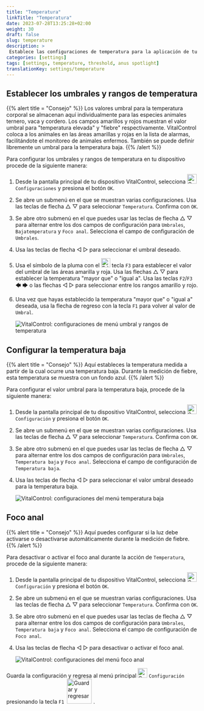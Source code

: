```yaml
---
title: "Temperatura"
linkTitle: "Temperatura"
date: 2023-07-28T13:25:28+02:00
weight: 30
draft: false
slug: temperature
description: >
 Establece las configuraciones de temperatura para la aplicación de tu dispositivo VitalControl
categories: [settings]
tags: [settings, temperature, threshold, anus spotlight]
translationKey: settings/temperature
---
```

## Establecer los umbrales y rangos de temperatura
{{% alert title = "Consejo" %}}
Los valores umbral para la temperatura corporal se almacenan aquí individualmente para las especies animales ternero, vaca y cordero. Los campos amarillos y rojos muestran el valor umbral para "temperatura elevada" y "fiebre" respectivamente. VitalControl coloca a los animales en las áreas amarillas y rojas en la lista de alarmas, facilitándote el monitoreo de animales enfermos. También se puede definir libremente un umbral para la temperatura baja.
{{% /alert %}}

Para configurar los umbrales y rangos de temperatura en tu dispositivo procede de la siguiente manera:

1. Desde la pantalla principal de tu dispositivo VitalControl, selecciona <img src="/icons/gear.svg" width="25" align="bottom" alt="Configuraciones" /> `Configuraciones` y presiona el botón `OK`.

2. Se abre un submenú en el que se muestran varias configuraciones. Usa las teclas de flecha △ ▽ para seleccionar `Temperatura`. Confirma con `OK`.

3. Se abre otro submenú en el que puedes usar las teclas de flecha △ ▽ para alternar entre los dos campos de configuración para `Umbrales`, `Bajatemperatura` y `Foco anal`. Selecciona el campo de configuración de `Umbrales`.

4. Usa las teclas de flecha ◁ ▷ para seleccionar el umbral deseado.

5. Usa el símbolo de la pluma con el <img src="/icons/actions/edit.svg" width="24" align="bottom" alt="Editar" /> tecla `F3` para establecer el valor del umbral de las áreas amarilla y roja. Usa las flechas △ ▽ para establecer la temperatura "mayor que" o "igual a". Usa las teclas `F2`/`F3` 🡄 🡆 o las flechas ◁ ▷ para seleccionar entre los rangos amarillo y rojo.

6. Una vez que hayas establecido la temperatura "mayor que" o "igual a" deseada, usa la flecha de regreso con la tecla `F1` para volver al valor de `Umbral`.

    ![VitalControl: configuraciones de menú umbral y rangos de temperatura](../images/threshold.png "Umbrales y Rangos de Temperatura")

## Configurar la temperatura baja
{{% alert title = "Consejo" %}}
Aquí estableces la temperatura medida a partir de la cual ocurre una temperatura baja. Durante la medición de fiebre, esta temperatura se muestra con un fondo azul.
{{% /alert %}}

Para configurar el valor umbral para la temperatura baja, procede de la siguiente manera:

1. Desde la pantalla principal de tu dispositivo VitalControl, selecciona <img src="/icons/gear.svg" width="25" align="bottom" alt="Settings" /> `Configuración` y presiona el botón `OK`.

2. Se abre un submenú en el que se muestran varias configuraciones. Usa las teclas de flecha △ ▽ para seleccionar `Temperatura`. Confirma con `OK`.

3. Se abre otro submenú en el que puedes usar las teclas de flecha △ ▽ para alternar entre los dos campos de configuración para `Umbrales`, `Temperatura baja` y `Foco anal`. Selecciona el campo de configuración de `Temperatura baja`.

4. Usa las teclas de flecha ◁ ▷ para seleccionar el valor umbral deseado para la temperatura baja.

    ![VitalControl: configuraciones del menú temperatura baja](../images/undertemperature.png "Temperatura baja")

## Foco anal
{{% alert title = "Consejo" %}}
Aquí puedes configurar si la luz debe activarse o desactivarse automáticamente durante la medición de fiebre.
{{% /alert %}}

Para desactivar o activar el foco anal durante la acción de `Temperatura`, procede de la siguiente manera:

1. Desde la pantalla principal de tu dispositivo VitalControl, selecciona <img src="/icons/gear.svg" width="25" align="bottom" alt="Settings" /> `Configuración` y presiona el botón `OK`.

2. Se abre un submenú en el que se muestran varias configuraciones. Usa las teclas de flecha △ ▽ para seleccionar `Temperatura`. Confirma con `OK`.

3. Se abre otro submenú en el que puedes usar las teclas de flecha △ ▽ para alternar entre los dos campos de configuración para `Umbrales`, `Temperatura baja` y `Foco anal`. Selecciona el campo de configuración de `Foco anal`.

4. Usa las teclas de flecha ◁ ▷ para desactivar o activar el foco anal.

    ![VitalControl: configuraciones del menú foco anal](../images/anusspotlight.png "Foco anal")

Guarda la configuración y regresa al menú principal <img src="/icons/gear.svg" width="25" align="bottom" alt="Settings" /> `Configuración` presionando la tecla `F1` &nbsp;<img src="/icons/footer/save_exit.svg" width="65" align="bottom" alt="Guardar y regresar" />&nbsp;.
